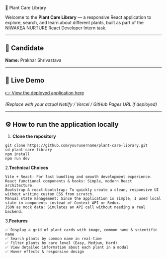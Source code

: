 🌱 Plant Care Library

Welcome to the **Plant Care Library** — a responsive React application to explore, search, and learn about different plants, built as part of the NIWAKEA NURTURE React Developer Intern task.

---

## 👤 Candidate
**Name:** Prakhar Shrivastava

---

## 🚀 Live Demo
[👉 View the deployed application here]([https://your-deployment-link.com](https://plant-care-for-living.netlify.app/))

*(Replace with your actual Netlify / Vercel / GitHub Pages URL if deployed)*

---

## ⚙️ How to run the application locally

1. **Clone the repository**
```
git clone https://github.com/yourusername/plant-care-library.git
cd plant-care-library
npm install
npm run dev
```
2.**Technical Choices**
```
Vite + React: For fast bundling and smooth development experience.
React functional components & hooks: Simple, modern React architecture.
Bootstrap & react-bootstrap: To quickly create a clean, responsive UI without writing custom CSS from scratch.
Manual state management: Since the application is simple, I used local state in components instead of Context API or Redux.
JSON as mock data: Simulates an API call without needing a real backend.
```
3.**Features**
```
✅ Display a grid of plant cards with image, common name & scientific name
✅ Search plants by common name in real-time
✅ Filter plants by care level (Easy, Medium, Hard)
✅ View detailed information about each plant in a modal
✅ Hover effects & responsive design
```



